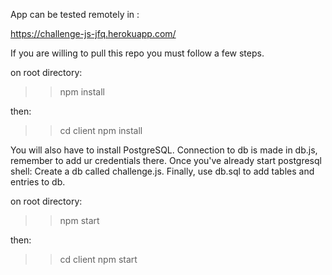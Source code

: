 App can be tested remotely in :

https://challenge-js-jfq.herokuapp.com/

If you are willing to pull this repo you must follow a few steps.

on root directory:

>> npm install

then:

 >>cd client 
 >> npm install
 
 You will also have to install PostgreSQL.
 Connection to db is made in db.js, remember to add ur credentials there.
 Once you've already start postgresql shell:
 Create a db called challenge.js.
 Finally, use db.sql to add tables and entries to db.
 
 on root directory:
 
 >>npm start
 
 then:
 
 >>cd client
 >>npm start
 
 
 
 
 
 


